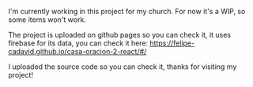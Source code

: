 I'm currently working in this project for my church. For now it's a WIP, so some items won't work.

The project is uploaded on github pages so you can check it, it uses firebase for its data, you can check it here: https://felipe-cadavid.github.io/casa-oracion-2-react/#/

I uploaded the source code so you can check it, thanks for visiting my project!
